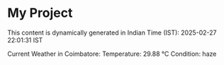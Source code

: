 # My Project

This content is dynamically generated in Indian Time (IST): 2025-02-27 22:01:31 IST


Current Weather in Coimbatore:
Temperature: 29.88 °C
Condition: haze
